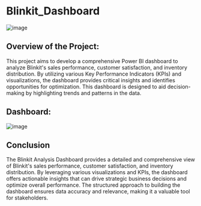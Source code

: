 # Blinkit_Dashboard
![image](https://github.com/user-attachments/assets/f0fffc76-c708-43a9-abd2-4ecd3372490d)

## Overview of the Project:
This project aims to develop a comprehensive Power BI dashboard to analyze Blinkit's sales performance, customer satisfaction, and inventory distribution. By utilizing various Key Performance Indicators (KPIs) and visualizations, the dashboard provides critical insights and identifies opportunities for optimization. This dashboard is designed to aid decision-making by highlighting trends and patterns in the data.

## Dashboard:

![image](https://github.com/user-attachments/assets/a94d8372-9463-4310-97f1-b481cd7c4786)

## Conclusion
The Blinkit Analysis Dashboard provides a detailed and comprehensive view of Blinkit's sales performance, customer satisfaction, and inventory distribution. By leveraging various visualizations and KPIs, the dashboard offers actionable insights that can drive strategic business decisions and optimize overall performance. The structured approach to building the dashboard ensures data accuracy and relevance, making it a valuable tool for stakeholders.
